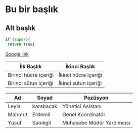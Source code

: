 # Bu bir başlık

## Alt başlık 

```python
if (super){
 return true}
```

[Google link](http://google.com)

İlk Başlık | İkinci Başlık
--- | ---
Birinci hücre içeriği | İkinci hücre içeriği
Birinci sütun içeriği | İkinci sütun içeriği

|Ad|Soyad|Pozüsyon|
|---|---|---|
|Leyla|karabacak|Yönetici Asistanı|
|Mahmut|Erdemli|Genel Koordinatör|
|Yusuf|Sanıkgil|Muhasebe Müdür Yardımcısı|
